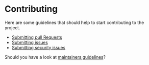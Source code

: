 # Contributing

Here are some guidelines that should help to start contributing to the project.

- [Submitting pull Requests](https://github.com/traefik/contributors-guide/blob/master/pr_guidelines.md)
- [Submitting issues](https://doc.traefik.io/traefik/contributing/submitting-issues/)
- [Submitting security issues](docs/content/contributing/submitting-security-issues.md)

Should you have a look at [maintainers guidelines](docs/content/contributing/maintainers-guidelines.md)?

